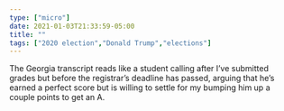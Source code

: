 ```yaml
---
type: ["micro"]
date: 2021-01-03T21:33:59-05:00
title: ""
tags: ["2020 election","Donald Trump","elections"]
---
```

The Georgia transcript reads like a student calling after I’ve submitted grades but before the registrar’s deadline has passed, arguing that he’s earned a perfect score but is willing to settle for my bumping him up a couple points to get an A. 

